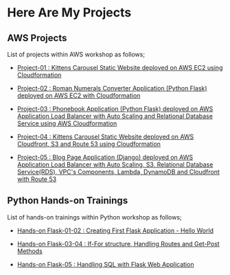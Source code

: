 # Here Are My Projects

## AWS Projects

List of projects within AWS workshop as follows;

- [Project-01 : Kittens Carousel Static Website deployed on AWS EC2 using Cloudformation](./Project-01-kittens-carousel-static-website-ec2/README.md)
 
- [Project-02 : Roman Numerals Converter Application (Python Flask) deployed on AWS EC2 with Cloudformation](./Project-02-Roman-Numerals-Converter/README.md)

- [Project-03 : Phonebook Application (Python Flask) deployed on AWS Application Load Balancer with Auto Scaling and Relational Database Service using AWS Cloudformation](./Project-03-Phonebook-Application/README.md)

- [Project-04 : Kittens Carousel Static Website deployed on AWS Cloudfront, S3 and Route 53 using Cloudformation](./Project-04-kittens-carousel-static-web-s3-cf/README.md)

- [Project-05 : Blog Page Application (Django) deployed on AWS Application Load Balancer with Auto Scaling, S3, Relational Database Service(RDS), VPC's Components, Lambda, DynamoDB and Cloudfront with Route 53](./Project-05-Capstone-Project-Blog-Page-App-(Django)-on-AWS-Environment/README.md)

## Python Hands-on Trainings

List of hands-on trainings within Python workshop as follows;

- [Hands-on Flask-01-02 : Creating First Flask Application - Hello World](./flask-01-02-hello-world-app-Jinja-Template/README.md)

- [Hands-on Flask-03-04 : If-For structure, Handling Routes and Get-Post Methods](./flask-03-04-If-Handling-Routes-and-Get-Post-Methods/README.md)

- [Hands-on Flask-05    : Handling SQL with Flask Web Application](./flask-05-Handling-SQL-with-Flask-Web-Application/README.md)



